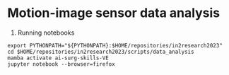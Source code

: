 # Motion-image sensor data analysis

1. Running notebooks
```
export PYTHONPATH="${PYTHONPATH}:$HOME/repositories/in2research2023"
cd $HOME/repositories/in2research2023/scripts/data_analysis
mamba activate ai-surg-skills-VE
jupyter notebook --browser=firefox
```

